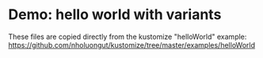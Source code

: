 # Demo: hello world with variants

These files are copied directly from the kustomize "helloWorld" example:
https://github.com/nholuongut/kustomize/tree/master/examples/helloWorld
